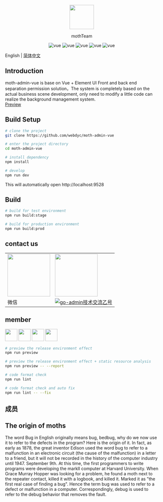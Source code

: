 <p align="center">
  <img width="80" src="https://webdyc.oss-cn-beijing.aliyuncs.com/moth-admin/logo.png">
</p>
<p align="center">
 mothTeam
</p>

<p align="center">
  <img src="https://img.shields.io/badge/build-passing-28a745.svg" alt="vue">
  <img src="https://img.shields.io/badge/vue-2.6.10-27a6fe.svg" alt="vue">
  <img src="https://img.shields.io/badge/element-2.15.7-27a6fe.svg" alt="vue">
  <img src="https://img.shields.io/badge/release-1.0.0-27a6fe.svg" alt="vue">
  <img src="https://img.shields.io/badge/$-donate-dc3545.svg" alt="vue">
</p>

English | [简体中文](./README-zh.md)

## Introduction

moth-admin-vue is base on Vue + Element UI Front and back end separation permission solution，The system is completely based on the actual business scene development, only need to modify a little code can realize the background management system.  
[Preview](http://moth-admin-vue.webdyc.com/)

## Build Setup

```bash
# clone the project
git clone https://github.com/webdyc/moth-admin-vue

# enter the project directory
cd moth-admin-vue

# install dependency
npm install

# develop
npm run dev
```

This will automatically open http://localhost:9528

## Build

```bash
# build for test environment
npm run build:stage

# build for production environment
npm run build:prod
```

## contact us
<table>
  <tr>
    <td><img src="https://webdyc.oss-cn-beijing.aliyuncs.com/moth-admin/wx.png" width="140px"></td>
    <td><img src="https://webdyc.oss-cn-beijing.aliyuncs.com/moth-admin/qq.png" width="140px"></td>
  </tr>
  <tr>
    <td>微信</td>
    <td><a target="_blank" href="https://shang.qq.com/wpa/qunwpa?idkey=0f2bf59f5f2edec6a4550c364242c0641f870aa328e468c4ee4b7dbfb392627b"><img border="0" src="https://pub.idqqimg.com/wpa/images/group.png" alt="go-admin技术交流乙号" title="go-admin技术交流乙号"></a></td>
  </tr>
</table>

## member
<p >
   <img width="40" height="40" src="https://webdyc.oss-cn-beijing.aliyuncs.com/moth-admin/dyc.jpeg">  
   <img width="40" height="40" src="https://webdyc.oss-cn-beijing.aliyuncs.com/moth-admin/xjl.jpg">  
   <img width="40" height="40" src="https://webdyc.oss-cn-beijing.aliyuncs.com/moth-admin/xlk.jpg">  
   <img width="40" height="40" src="https://webdyc.oss-cn-beijing.aliyuncs.com/moth-admin/hr.jpg">  
</p>



```bash
# preview the release environment effect
npm run preview

# preview the release environment effect + static resource analysis
npm run preview -- --report

# code format check
npm run lint

# code format check and auto fix
npm run lint -- --fix
```

## 成员



## The origin of moths

The word Bug in English originally means bug, bedbug, why do we now use it to refer to the defects in the program? Here is the origin of it.
In fact, as early as 1878, the great inventor Edison used the word bug to refer to a malfunction in an electronic circuit (the cause of the malfunction) in a letter to a friend, but it will not be recorded in the history of the computer industry until 1947. September 9th.
At this time, the first programmers to write programs were developing the markII computer at Harvard University. When Grace Murray Hopper was looking for a problem, he found a moth next to the repeater contact, killed it with a logbook, and killed it. Marked it as "the first real case of finding a bug". Hence the term bug was used to refer to a defect or malfunction in a computer. Correspondingly, debug is used to refer to the debug behavior that removes the fault.
